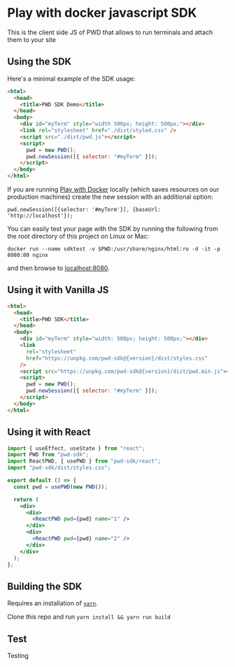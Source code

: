 # Play with docker javascript SDK

This is the client side JS of PWD that allows to run terminals and attach them to your site

## Using the SDK

Here's a minimal example of the SDK usage:

```html
<html>
  <head>
    <title>PWD SDK Demo</title>
  </head>
  <body>
    <div id="myTerm" style="width 500px; height: 500px;"></div>
    <link rel="stylesheet" href="./dist/styled.css" />
    <script src="./dist/pwd.js"></script>
    <script>
      pwd = new PWD();
      pwd.newSession([{ selector: "#myTerm" }]);
    </script>
  </body>
</html>
```

If you are running [Play with Docker](https://github.com/play-with-docker/play-with-docker) locally (which saves resources on our production machines) create the new session with an additional option:

```
pwd.newSession([{selector: '#myTerm'}], {baseUrl: 'http://localhost'});
```

You can easily test your page with the SDK by running the following from the root directory of this project on Linux or Mac:

```
docker run --name sdktest -v $PWD:/usr/share/nginx/html:ro -d -it -p 8080:80 nginx
```

and then browse to [localhost:8080](http://localhost:8080).

## Using it with Vanilla JS

```html
<html>
  <head>
    <title>PWD SDK</title>
  </head>
  <body>
    <div id="myTerm" style="width: 500px; height: 500px;"></div>
    <link
      rel="stylesheet"
      href="https://unpkg.com/pwd-sdk@{version}/dist/styles.css"
    />
    <script src="https://unpkg.com/pwd-sdk@{version}/dist/pwd.min.js"></script>
    <script>
      pwd = new PWD();
      pwd.newSession([{ selector: "#myTerm" }]);
    </script>
  </body>
</html>
```

## Using it with React

```jsx
import { useEffect, useState } from "react";
import PWD from "pwd-sdk";
import ReactPWD, { usePWD } from "pwd-sdk/react";
import "pwd-sdk/dist/styles.css";

export default () => {
  const pwd = usePWD(new PWD());

  return (
    <div>
      <div>
        <ReactPWD pwd={pwd} name="1" />
      </div>
      <div>
        <ReactPWD pwd={pwd} name="2" />
      </div>
    </div>
  );
};
```

## Building the SDK

Requires an installation of [`yarn`](https://yarnpkg.com/).

Clone this repo and run `yarn install && yarn run build`

## Test

Testing
